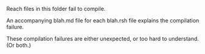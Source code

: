 Reach files in this folder fail to compile.

An accompanying blah.md file for each blah.rsh file explains the compilation failure.

These compilation failures are either unexpected, or too hard to understand. (Or both.)
